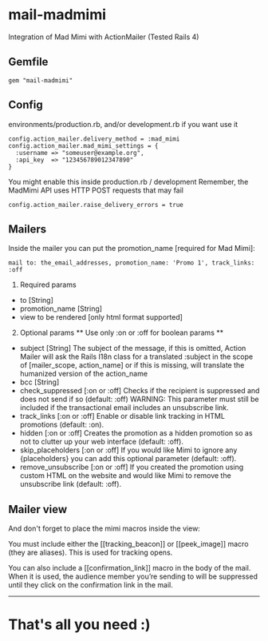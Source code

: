 mail-madmimi
==============

Integration of Mad Mimi with ActionMailer (Tested Rails 4)

## Gemfile
    gem "mail-madmimi"

## Config
environments/production.rb, and/or development.rb if you want use it

    config.action_mailer.delivery_method = :mad_mimi
    config.action_mailer.mad_mimi_settings = {
      :username => "someuser@example.org",
      :api_key  => "123456789012347890"
    }

You might enable this inside production.rb / development
Remember, the MadMimi API uses HTTP POST requests that may fail

    config.action_mailer.raise_delivery_errors = true

## Mailers

Inside the mailer you can put the promotion_name [required for Mad Mimi]:

    mail to: the_email_addresses, promotion_name: 'Promo 1', track_links: :off

1. Required params
  * to [String]
  * promotion_name [String]
  * view to be rendered [only html format supported]

2. Optional params
  ** Use only :on or :off for boolean params **
  * subject [String]
    The subject of the message, if this is omitted, Action Mailer will ask the Rails I18n class for a translated :subject in the scope of [mailer_scope, action_name] or if this is missing, will translate the humanized version of the action_name
  * bcc [String]
  * check_suppressed [:on or :off]
    Checks if the recipient is suppressed and does not send if so (default: :off)
    WARNING: This parameter must still be included if the transactional email includes an unsubscribe link.
  * track_links [:on or :off]
    Enable or disable link tracking in HTML promotions (default: :on).
  * hidden [:on or :off]
    Creates the promotion as a hidden promotion so as not to clutter up your web interface (default: :off).
  * skip_placeholders [:on or :off]
    If you would like Mimi to ignore any {placeholders} you can add this optional parameter (default: :off).
  * remove_unsubscribe [:on or :off]
    If you created the promotion using custom HTML on the website and would like Mimi to remove the unsubscribe link (default: :off).


## Mailer view
And don't forget to place the mimi macros inside the view:

You must include either the [[tracking_beacon]] or [[peek_image]] macro (they are aliases). This is used for tracking opens.

You can also include a [[confirmation_link]] macro in the body of the mail. When it is used, the audience member you’re sending to will be suppressed until they click on the confirmation link in the mail.

---
# That's all you need :)